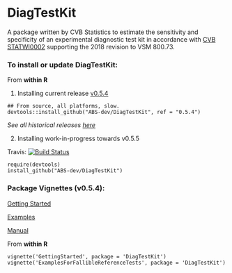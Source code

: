 # DiagTestKit


A package written by CVB Statistics to estimate the sensitivity and specificity of an experimental diagnostic
test kit in accordance with [CVB STATWI0002](https://www.aphis.usda.gov/aphis/ourfocus/animalhealth/veterinary-biologics/biologics-regulations-and-guidance/ct_vb_statwi) supporting the 2018 revision to VSM 800.73.


### To install or update DiagTestKit:

From **within R**

1. Installing current release [v0.5.4](https://github.com/ABS-dev/DiagTestKit/releases/tag/0.5.4)

```
## From source, all platforms, slow.
devtools::install_github("ABS-dev/DiagTestKit", ref = "0.5.4")
```

  *See all historical releases [here](https://github.com/ABS-dev/DiagTestKit/releases)*

2. Installing work-in-progress towards v0.5.5

Travis: [![Build Status](https://travis-ci.org/ABS-dev/DiagTestKit.svg?branch=master)](https://travis-ci.org/ABS-dev/DiagTestKit)

```
require(devtools)
install_github("ABS-dev/DiagTestKit")
```

### Package Vignettes (v0.5.4):

[Getting Started](https://github.com/ABS-dev/DiagTestKit/blob/0.5.4/inst/doc/GettingStarted.pdf)

[Examples](https://github.com/ABS-dev/DiagTestKit/blob/0.5.4/inst/doc/ExamplesForFallibleReferenceTests.pdf)

[Manual](https://github.com/ABS-dev/DiagTestKit/blob/0.5.4/inst/doc/GettingStarted.pdf)

From **within R**

```
vignette('GettingStarted', package = 'DiagTestKit')
vignette('ExamplesForFallibleReferenceTests', package = 'DiagTestKit')

```
